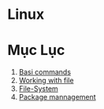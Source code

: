# Linux
 
# Mục Lục
1. [Basi commands](./Contents/Basic_Commands.md)
2. [Working with file](./Contents/Working_With_Files.md)
3. [File-System](./Contents/FileSystem.md)
4. [Package mannagement ](./Contents/Package_Management.md)